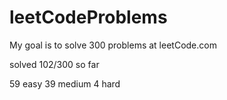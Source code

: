 # leetCodeProblems
My goal is to solve 300 problems at leetCode.com

solved 102/300 so far

59 easy
39 medium
4 hard
